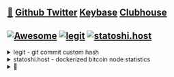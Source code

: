 ## [🐝](https://keyserver.ubuntu.com/pks/lookup?search=randy.lee.mcmillan%40gmail.com&fingerprint=on&op=vindex) [Github ](http://github.com/randymcmillan) [Twitter](https://twitter.com/RandyMcMillan) [Keybase](https://randymcmillan.keybase.pub) [Clubhouse](https://clubhouse.com/@randymcmillan)
<AUTOMATION>
<p>

## [![Awesome](https://awesome.re/badge.svg)](https://github.com/RandyMcMillan/randymcmillan/blob/master/sources/awesome.html) [![legit](https://github.com/RandyMcMillan/legit/actions/workflows/automate.yml/badge.svg)](https://github.com/RandyMcMillan/legit/actions/workflows/automate.yml) [![statoshi.host](https://github.com/bitcoincore-dev/statoshi.host/actions/workflows/automate.yml/badge.svg)](https://github.com/bitcoincore-dev/statoshi.host/actions/workflows/automate.yml)

<CENTER></CENTER>

</p>
</AUTOMATION>

<details>
<summary>legit - git commit custom hash</summary>

```shell
git clone https://github.com/RandyMcMillan/legit.git ~/legit
cd ~/legit && ./make-legit.sh
```
</p>
</details>


<details>
<summary>statoshi.host - dockerized bitcoin node statistics</summary>

```shell
/bin/bash -c "$(curl -fsSL https://raw.githubusercontent.com/Homebrew/install/HEAD/install.sh)"
brew install docker docker-compose make
git clone https://github.com/bitcoincore-dev/statoshi.host.git ~/statoshi.host
cd ~/statoshi.host && make init run user=root port=80
```
</p>
</details>




<details>
<summary>👀</summary>
<p>

```shell
seq 0 947 | (while read -r n; do bitcoin-cli gettxout \
54e48e5f5c656b26c3bca14a8c95aa583d07ebe84dde3b7dd4a78f4e4186e713 $n \
| jq -r '.scriptPubKey.asm' | awk '{ print $2 $3 $4 }'; done) | \
tr -d '\n' | cut -c 17-368600 | xxd -r -p > bitcoin.pdf
```

</p>
</details>